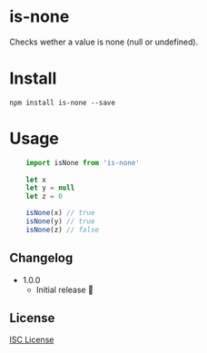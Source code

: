 # is-none

Checks wether a value is none (null or undefined).

# Install

    npm install is-none --save

# Usage


```js
    import isNone from 'is-none'
    
    let x
    let y = null
    let z = 0

    isNone(x) // true
    isNone(y) // true
    isNone(z) // false
```

## Changelog

* 1.0.0 
    * Initial release :tada:

## License

[ISC License](http://opensource.org/licenses/ISC)
